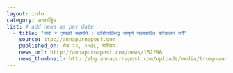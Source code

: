 ```yaml
---
layout: info
category: अन्तर्राष्ट्रिय
list: # add news as per date
  - title: "मोदी र ट्रम्पको सहमति : कोरोनाविरुद्ध सम्पूर्ण राज्यशक्ति परिचालन गर्ने"
    source: ttp://annapurnapost.com
    published_on: चैत्र २२, २०७६, शनिबार
    news_url: http://annapurnapost.com/news/152296
    news_thumbnail: http://bg.annapurnapost.com/uploads/media/trump-and-modi_20200224073112.jpg
---
```


